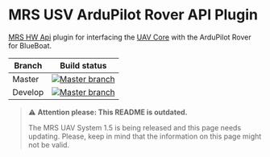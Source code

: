 # MRS USV ArduPilot Rover API Plugin

[MRS HW Api](https://github.com/ctu-mrs/mrs_uav_hw_api) plugin for interfacing the [UAV Core](https://github.com/ctu-mrs/mrs_uav_core) with the ArduPilot Rover for BlueBoat.

| Branch  | Build status                                                                                                                      |
|---------|-----------------------------------------------------------------------------------------------------------------------------------|
| Master  | [![Master branch](https://github.com/novakfi8/mrs_usv_ardurover_api/actions/workflows/ros_build_test.yml/badge.svg)](https://github.com/novakfi8/mrs_usv_ardurover_api/actions/workflows/ros_build_test.yml)  |
| Develop | [![Master branch](https://github.com/novakfi8/mrs_usv_ardurover_api/actions/workflows/ros_build_test.yml/badge.svg?branch=develop)](https://github.com/novakfi8/mrs_usv_ardurover_api/actions/workflows/ros_build_test.yml) |

> :warning: **Attention please: This README is outdated.**
>
> The MRS UAV System 1.5 is being released and this page needs updating. Please, keep in mind that the information on this page might not be valid.
